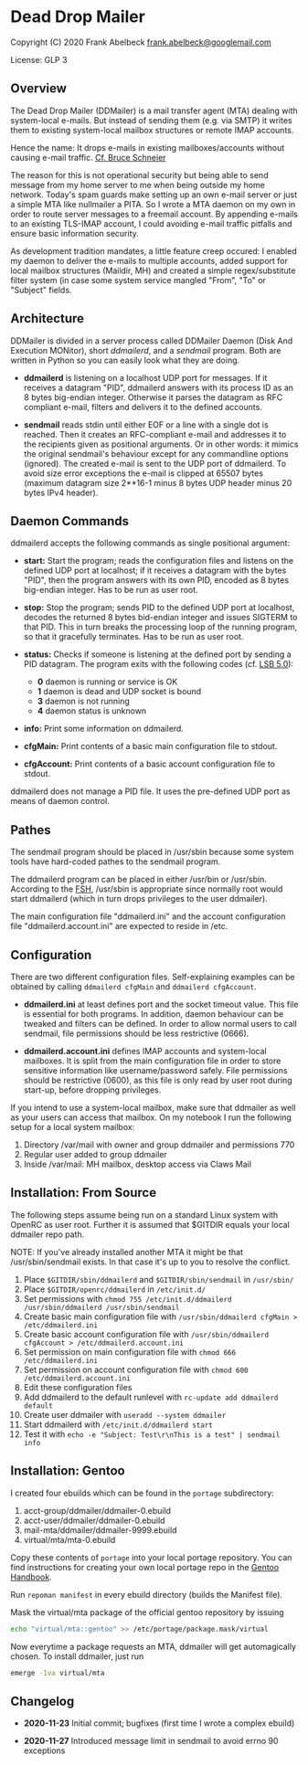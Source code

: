 # Dead Drop Mailer

Copyright (C) 2020 Frank Abelbeck <frank.abelbeck@googlemail.com>

License: GLP 3

## Overview

The Dead Drop Mailer (DDMailer) is a mail transfer agent (MTA) dealing with
system-local e-mails. But instead of sending them (e.g. via SMTP) it writes them
to existing system-local mailbox structures or remote IMAP accounts.

Hence the name: It drops e-mails in existing mailboxes/accounts without causing
e-mail traffic. [Cf. Bruce Schneier](https://www.schneier.com/tag/dead-drops/)

The reason for this is not operational security but being able to send message
from my home server to me when being outside my home network. Today's spam
guards make setting up an own e-mail server or just a simple MTA like nullmailer
a PITA. So I wrote a MTA daemon on my own in order to route server messages to
a freemail account. By appending e-mails to an existing TLS-IMAP account,
I could avoiding e-mail traffic pitfalls and ensure basic information security.

As development tradition mandates, a little feature creep occured: I enabled my
daemon to deliver the e-mails to multiple accounts, added support for local
mailbox structures (Maildir, MH) and created a simple regex/substitute filter
system (in case some system service mangled "From", "To" or "Subject" fields.

## Architecture

DDMailer is divided in a server process called DDMailer Daemon (Disk And
Execution MONitor), short *ddmailerd*, and a *sendmail* program. Both are
written in Python so you can easily look what they are doing.

 * **ddmailerd** is listening on a localhost UDP port for messages. If it
   receives a datagram "PID", ddmailerd answers with its process ID as an 8
   bytes big-endian integer. Otherwise it parses the datagram as RFC compliant
   e-mail, filters and delivers it to the defined accounts.

 * **sendmail** reads stdin until either EOF or a line with a single dot is
   reached. Then it creates an RFC-compliant e-mail and addresses it to the
   recipients given as positional arguments. Or in other words: it mimics the
   original sendmail's behaviour except for any commandline options (ignored).
   The created e-mail is sent to the UDP port of ddmailerd. To avoid size error
   exceptions the e-mail is clipped at 65507 bytes (maximum datagram size
   2**16-1 minus 8 bytes UDP header minus 20 bytes IPv4 header). 

## Daemon Commands

ddmailerd accepts the following commands as single positional argument:

 * **start:** Start the program; reads the configuration files and listens on
   the defined UDP port at localhost; if it receives a datagram with the bytes
   "PID", then the program answers with its own PID, encoded as 8 bytes
   big-endian integer. Has to be run as user root.

 * **stop:** Stop the program; sends PID to the defined UDP port at localhost,
   decodes the returned 8 bytes bid-endian integer and issues SIGTERM to that
   PID. This in turn breaks the processing loop of the running program, so that
   it gracefully terminates. Has to be run as user root.
   
 * **status:** Checks if someone is listening at the defined port by sending a
   PID datagram. The program exits with the following codes (cf. [LSB 5.0](https://refspecs.linuxbase.org/LSB_5.0.0/LSB-Core-generic/LSB-Core-generic/iniscrptact.html)):
   
   * **0**   daemon is running or service is OK
   * **1**   daemon is dead and UDP socket is bound
   * **3**   daemon is not running
   * **4**   daemon status is unknown

 * **info:** Print some information on ddmailerd.
 * **cfgMain:** Print contents of a basic main configuration file to stdout.
 * **cfgAccount:** Print contents of a basic account configuration file to stdout.

ddmailerd does not manage a PID file. It uses the pre-defined UDP port as means
of daemon control.

## Pathes

The sendmail program should be placed in /usr/sbin because some system tools
have hard-coded pathes to the sendmail program.

The ddmailerd program can be placed in either /usr/bin or /usr/sbin. According
to the [FSH](https://refspecs.linuxbase.org/FHS_3.0/fhs/index.html), /usr/sbin
is appropriate since normally root would start ddmailerd (which in turn drops
privileges to the user ddmailer).

The main configuration file "ddmailerd.ini" and the account configuration file
"ddmailerd.account.ini" are expected to reside in /etc.

## Configuration

There are two different configuration files. Self-explaining examples can be
obtained by calling `ddmailerd cfgMain` and `ddmailerd cfgAccount`.

 * **ddmailerd.ini** at least defines port and the socket timeout value. This
   file is essential for both programs. In addition, daemon behaviour can be
   tweaked and filters can be defined. In order to allow normal users to call
   sendmail, file permissions should be less restrictive (0666).
   
 * **ddmailerd.account.ini** defines IMAP accounts and system-local mailboxes.
   It is split from the main configuration file in order to store sensitive
   information like username/password safely. File permissions should be
   restrictive (0600), as this file is only read by user root during start-up,
   before dropping privileges.

If you intend to use a system-local mailbox, make sure that ddmailer as well as
your users can access that mailbox. On my notebook I run the following setup for
a local system mailbox:

1. Directory /var/mail with owner and group ddmailer and permissions 770
2. Regular user added to group ddmailer
3. Inside /var/mail: MH mailbox, desktop access via Claws Mail

## Installation: From Source

The following steps assume being run on a standard Linux system with OpenRC as user root.
Further it is assumed that $GITDIR equals your local ddmailer repo path.

NOTE: If you've already installed another MTA it might be that
/usr/sbin/sendmail exists. In that case it's up to you to resolve the conflict.

1. Place `$GITDIR/sbin/ddmailerd` and `$GITDIR/sbin/sendmail` in `/usr/sbin/`
2. Place `$GITDIR/openrc/ddmailerd` in `/etc/init.d/`
3. Set permissions with `chmod 755 /etc/init.d/ddmailerd /usr/sbin/ddmailerd /usr/sbin/sendmail`
4. Create basic main configuration file with `/usr/sbin/ddmailerd cfgMain > /etc/ddmailerd.ini`
5. Create basic account configuration file with `/usr/sbin/ddmailerd cfgAccount > /etc/ddmailerd.account.ini`
6. Set permission on main configuration file with `chmod 666 /etc/ddmailerd.ini`
7. Set permission on account configuration file with `chmod 600 /etc/ddmailerd.account.ini`
8. Edit these configuration files
9. Add ddmailerd to the default runlevel with `rc-update add ddmailerd default`
10. Create user ddmailer with `useradd --system ddmailer`
11. Start ddmailerd with `/etc/init.d/ddmailerd start`
12. Test it with `echo -e "Subject: Test\r\nThis is a test" | sendmail info`

## Installation: Gentoo

I created four ebuilds which can be found in the `portage` subdirectory:

1. acct-group/ddmailer/ddmailer-0.ebuild
2. acct-user/ddmailer/ddmailer-0.ebuild
3. mail-mta/ddmailer/ddmailer-9999.ebuild
4. virtual/mta/mta-0.ebuild

Copy these contents of `portage` into your local portage repository. You can
find instructions for creating your own local portage repo in the [Gentoo Handbook](
https://wiki.gentoo.org/wiki/Handbook:AMD64/Portage/CustomTree#Defining_a_custom_ebuild_repository).

Run `repoman manifest` in every ebuild directory (builds the Manifest file).

Mask the virtual/mta package of the official gentoo repository by issuing

```bash
echo "virtual/mta::gentoo" >> /etc/portage/package.mask/virtual
```

Now everytime a package requests an MTA, ddmailer will get automagically chosen.
To install ddmailer, just run

```bash
emerge -1va virtual/mta
```

## Changelog

 * **2020-11-23** Initial commit; bugfixes (first time I wrote a complex ebuild)

 * **2020-11-27** Introduced message limit in sendmail to avoid errno 90 exceptions
